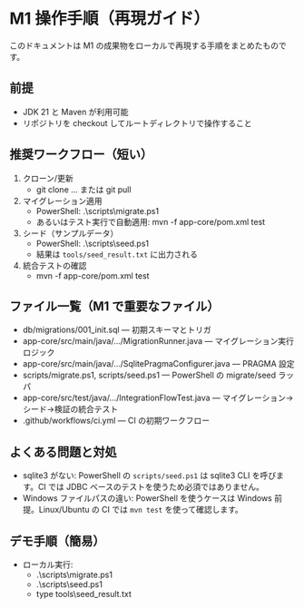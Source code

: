 # M1 操作手順（再現ガイド）

このドキュメントは M1 の成果物をローカルで再現する手順をまとめたものです。

## 前提
- JDK 21 と Maven が利用可能
- リポジトリを checkout してルートディレクトリで操作すること

## 推奨ワークフロー（短い）
1. クローン/更新
   - git clone ... または git pull
2. マイグレーション適用
   - PowerShell: .\scripts\migrate.ps1
   - あるいはテスト実行で自動適用: mvn -f app-core/pom.xml test
3. シード（サンプルデータ）
   - PowerShell: .\scripts\seed.ps1
   - 結果は `tools/seed_result.txt` に出力される
4. 統合テストの確認
   - mvn -f app-core/pom.xml test

## ファイル一覧（M1 で重要なファイル）
- db/migrations/001_init.sql — 初期スキーマとトリガ
- app-core/src/main/java/.../MigrationRunner.java — マイグレーション実行ロジック
- app-core/src/main/java/.../SqlitePragmaConfigurer.java — PRAGMA 設定
- scripts/migrate.ps1, scripts/seed.ps1 — PowerShell の migrate/seed ラッパ
- app-core/src/test/java/.../IntegrationFlowTest.java — マイグレーション→シード→検証の統合テスト
- .github/workflows/ci.yml — CI の初期ワークフロー

## よくある問題と対処
- sqlite3 がない: PowerShell の `scripts/seed.ps1` は sqlite3 CLI を呼びます。CI では JDBC ベースのテストを使うため必須ではありません。
- Windows ファイルパスの違い: PowerShell を使うケースは Windows 前提。Linux/Ubuntu の CI では `mvn test` を使って確認します。

## デモ手順（簡易）
- ローカル実行:
  - .\scripts\migrate.ps1
  - .\scripts\seed.ps1
  - type tools\seed_result.txt

